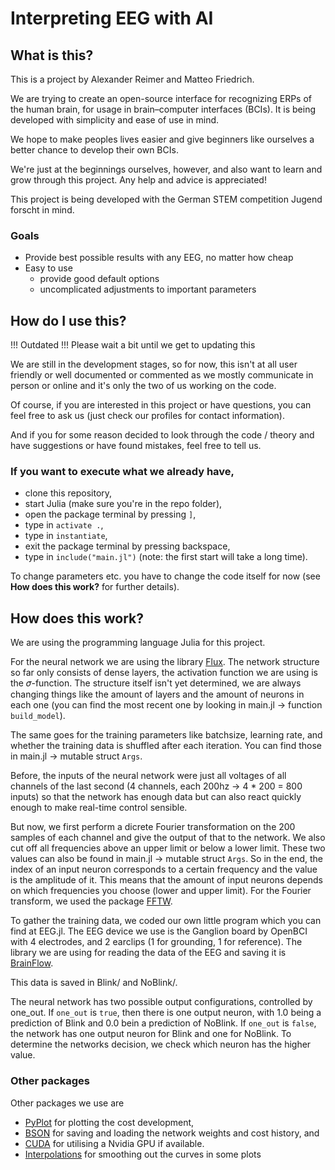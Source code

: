 [comment]: <> "LTeX: language=en-US"
# Interpreting EEG with AI
## What is this?
This is a project by Alexander Reimer and Matteo Friedrich.

We are trying to create an open-source interface for recognizing ERPs of the human brain, for usage in brain–computer interfaces (BCIs). It is being developed with simplicity and ease of use in mind.

We hope to make peoples lives easier and give beginners like ourselves a better chance to develop their own BCIs.

We're just at the beginnings ourselves, however, and also want to learn and grow through this project. Any help and advice is appreciated!

This project is being developed with the German STEM competition Jugend forscht in mind.

### Goals

- Provide best possible results with any EEG, no matter how cheap
- Easy to use
    - provide good default options
    - uncomplicated adjustments to important parameters

## How do I use this?
!!! Outdated !!!
Please wait a bit until we get to updating this

We are still in the development stages, so for now, this isn't at all user friendly or well documented or commented as we mostly communicate in person or online and it's only the two of us working on the code.

Of course, if you are interested in this project or have questions, you can feel free to ask us (just check our profiles for contact information).

And if you for some reason decided to look through the code / theory and have suggestions or have found mistakes, feel free to tell us.

### If you want to execute what we already have,

- clone this repository,
- start Julia (make sure you're in the repo folder),
- open the package terminal by pressing `]`,
- type in `activate .`,
- type in `instantiate`,
- exit the package terminal by pressing backspace,
- type in `include("main.jl")` (note: the first start will take a long time).

To change parameters etc. you have to change the code itself for now (see **How does this work?** for further details).

## How does this work?
We are using the programming language Julia for this project.

For the neural network we are using the library [Flux](https://github.com/FluxML/Flux.jl). The network structure so far only consists of dense layers, the activation function we are using is the 𝜎-function. The structure itself isn't yet determined, we are always changing things like the amount of layers and the amount of neurons in each one (you can find the most recent one by looking in main.jl → function `build_model`).

The same goes for the training parameters like batchsize, learning rate, and whether the training data is shuffled after each iteration. You can find those in main.jl → mutable struct `Args`.

Before, the inputs of the neural network were just all voltages of all channels of the last second (4 channels, each 200hz → 4 * 200 = 800 inputs) so that the network has enough data but can also react quickly enough to make real-time control sensible.

But now, we first perform a dicrete Fourier transformation on the 200 samples of each channel and give the output of that to the network. We also cut off all frequencies above an upper limit or below a lower limit. These two values can also be found in main.jl → mutable struct `Args`. So in the end, the index of an input neuron corresponds to a certain frequency and the value is the amplitude of it. This means that the amount of input neurons depends on which frequencies you choose (lower and upper limit). For the Fourier transform, we used the package [FFTW](https://github.com/JuliaMath/FFTW.jl).

To gather the training data, we coded our own little program which you can find at EEG.jl. The EEG device we use is the Ganglion board by OpenBCI with 4 electrodes, and 2 earclips (1 for grounding, 1 for reference). The library we are using for reading the data of the EEG and saving it is [BrainFlow](https://brainflow.org).

This data is saved in Blink/ and NoBlink/.

The neural network has two possible output configurations, controlled by one_out. If `one_out` is `true`, then there is one output neuron, with 1.0 being a prediction of Blink and 0.0 bein a prediction of NoBlink. If `one_out` is `false`, the network has one output neuron for Blink and one for NoBlink. To determine the networks decision, we check which neuron has the higher value.

### Other packages

Other packages we use are

- [PyPlot](https://github.com/JuliaPy/PyPlot.jl) for plotting the cost development,
- [BSON](https://github.com/JuliaIO/BSON.jl) for saving and loading the network weights and cost history, and
- [CUDA](https://github.com/JuliaGPU/CUDA.jl) for utilising a Nvidia GPU if available.
- [Interpolations](https://github.com/JuliaMath/Interpolations.jl) for smoothing out the curves in some plots
